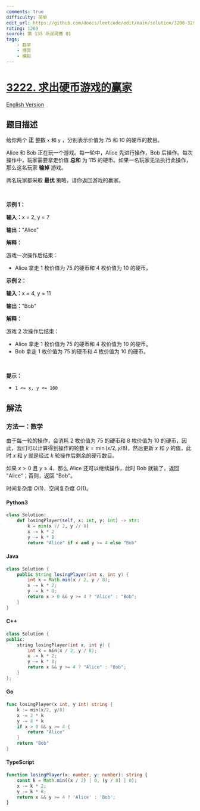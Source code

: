 ```yaml
---
comments: true
difficulty: 简单
edit_url: https://github.com/doocs/leetcode/edit/main/solution/3200-3299/3222.Find%20the%20Winning%20Player%20in%20Coin%20Game/README.md
rating: 1269
source: 第 135 场双周赛 Q1
tags:
    - 数学
    - 博弈
    - 模拟
---
```


<!-- problem:start -->

# [3222. 求出硬币游戏的赢家](https://leetcode.cn/problems/find-the-winning-player-in-coin-game)

[English Version](/solution/3200-3299/3222.Find%20the%20Winning%20Player%20in%20Coin%20Game/README_EN.md)

## 题目描述

<!-- description:start -->

<p>给你两个 <strong>正</strong>&nbsp;整数&nbsp;<code>x</code>&nbsp;和&nbsp;<code>y</code>&nbsp;，分别表示价值为 75 和 10 的硬币的数目。</p>

<p>Alice 和 Bob 正在玩一个游戏。每一轮中，Alice&nbsp;先进行操作，Bob 后操作。每次操作中，玩家需要拿走价值 <b>总和</b>&nbsp;为 115 的硬币。如果一名玩家无法执行此操作，那么这名玩家 <strong>输掉</strong>&nbsp;游戏。</p>

<p>两名玩家都采取 <strong>最优</strong>&nbsp;策略，请你返回游戏的赢家。</p>

<p>&nbsp;</p>

<p><strong class="example">示例 1：</strong></p>

<div class="example-block">
<p><span class="example-io"><b>输入：</b>x = 2, y = 7</span></p>

<p><span class="example-io"><b>输出：</b>"Alice"</span></p>

<p><strong>解释：</strong></p>

<p>游戏一次操作后结束：</p>

<ul>
	<li>Alice 拿走 1 枚价值为 75 的硬币和 4 枚价值为 10 的硬币。</li>
</ul>
</div>

<p><strong class="example">示例 2：</strong></p>

<div class="example-block">
<p><span class="example-io"><b>输入：</b>x = 4, y = 11</span></p>

<p><span class="example-io"><b>输出：</b>"Bob"</span></p>

<p><strong>解释：</strong></p>

<p>游戏 2 次操作后结束：</p>

<ul>
	<li>Alice 拿走&nbsp;1 枚价值为 75 的硬币和 4 枚价值为 10 的硬币。</li>
	<li>Bob 拿走&nbsp;1 枚价值为 75 的硬币和 4 枚价值为 10 的硬币。</li>
</ul>
</div>

<p>&nbsp;</p>

<p><strong>提示：</strong></p>

<ul>
	<li><code>1 &lt;= x, y &lt;= 100</code></li>
</ul>

<!-- description:end -->

## 解法

<!-- solution:start -->

### 方法一：数学

由于每一轮的操作，会消耗 $2$ 枚价值为 $75$ 的硬币和 $8$ 枚价值为 $10$ 的硬币，因此，我们可以计算得到操作的轮数 $k = \min(x / 2, y / 8)$，然后更新 $x$ 和 $y$ 的值，此时 $x$ 和 $y$ 就是经过 $k$ 轮操作后剩余的硬币数目。

如果 $x > 0$ 且 $y \geq 4$，那么 Alice 还可以继续操作，此时 Bob 就输了，返回 "Alice"；否则，返回 "Bob"。

时间复杂度 $O(1)$，空间复杂度 $O(1)$。

<!-- tabs:start -->

#### Python3

```python
class Solution:
    def losingPlayer(self, x: int, y: int) -> str:
        k = min(x // 2, y // 8)
        x -= k * 2
        y -= k * 8
        return "Alice" if x and y >= 4 else "Bob"
```

#### Java

```java
class Solution {
    public String losingPlayer(int x, int y) {
        int k = Math.min(x / 2, y / 8);
        x -= k * 2;
        y -= k * 8;
        return x > 0 && y >= 4 ? "Alice" : "Bob";
    }
}
```

#### C++

```cpp
class Solution {
public:
    string losingPlayer(int x, int y) {
        int k = min(x / 2, y / 8);
        x -= k * 2;
        y -= k * 8;
        return x && y >= 4 ? "Alice" : "Bob";
    }
};
```

#### Go

```go
func losingPlayer(x int, y int) string {
	k := min(x/2, y/8)
	x -= 2 * k
	y -= 8 * k
	if x > 0 && y >= 4 {
		return "Alice"
	}
	return "Bob"
}
```

#### TypeScript

```ts
function losingPlayer(x: number, y: number): string {
    const k = Math.min((x / 2) | 0, (y / 8) | 0);
    x -= k * 2;
    y -= k * 8;
    return x && y >= 4 ? 'Alice' : 'Bob';
}
```

<!-- tabs:end -->

<!-- solution:end -->

<!-- problem:end -->
